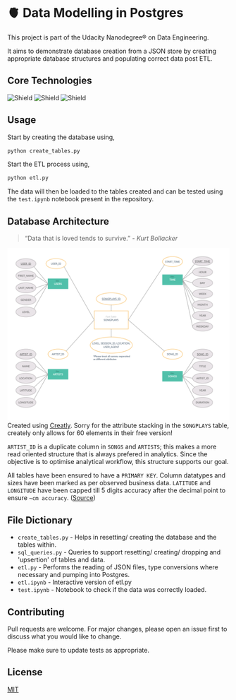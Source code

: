 # 🫀 Data Modelling in Postgres


This project is part of the Udacity Nanodegree® on Data Engineering. 

It aims to demonstrate database creation from a JSON store by creating appropriate database structures and populating correct data post ETL.

## Core Technologies
![Shield](https://img.shields.io/badge/Database-Postgres-lightgrey) 
![Shield](https://img.shields.io/badge/Language-Python-lightgrey)
![Shield](https://img.shields.io/badge/RawData-JSON-lightgrey)
## Usage

Start by creating the database using,
```bash
python create_tables.py
```
Start the ETL process using,
```bash
python etl.py
```

The data will then be loaded to the tables created and can be tested using the ```test.ipynb``` notebook present in the repository.

## Database Architecture
> “Data that is loved tends to survive.” - _Kurt Bollacker_

![A](https://github.com/asonthalia/Sparkify-Data-Modelling-With-Postgres/blob/472ebd15c8991b3b680bec178fd69b2dd728eb88/Images/Architecture%20copy.png)
Created using [Creatly](https://app.creately.com). Sorry for the attribute stacking in the ```SONGPLAYS``` table, creately only allows for 60 elements in their free version!

```ARTIST_ID``` is a duplicate column in ```SONGS``` and ```ARTISTS```; this makes a more read oriented structure that is always prefered in analytics. Since the objective is to optimise analytical workflow, this structure supports our goal.

All tables have been ensured to have a ```PRIMARY KEY```.
Column datatypes and sizes have been marked as per observed business data.
```LATITUDE``` and ```LONGITUDE``` have been capped till 5 digits accuracy after the decimal point to ensure ```~cm accuracy```. ([Source](https://rapidlasso.com/2019/05/06/how-many-decimal-digits-for-storing-longitude-latitude/)) 

## File Dictionary
- ```create_tables.py``` - Helps in resetting/ creating the database and the tables within.
- ```sql_queries.py``` - Queries to support resetting/ creating/ dropping and 'upsertion' of tables and data.
-  ```etl.py``` - Performs the reading of JSON files, type conversions where necessary and pumping into Postgres.
-  ```etl.ipynb``` - Interactive version of etl.py
- ```test.ipynb``` - Notebook to check if the data was correctly loaded.

## Contributing
Pull requests are welcome. For major changes, please open an issue first to discuss what you would like to change.

Please make sure to update tests as appropriate.

## License
[MIT](https://choosealicense.com/licenses/mit/)

